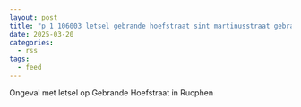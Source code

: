 ```yaml
---
layout: post
title: "p 1 106003 letsel gebrande hoefstraat sint martinusstraat gebrande hoefstraat rucphen"
date: 2025-03-20
categories: 
  - rss
tags: 
  - feed
---
```


Ongeval met letsel op Gebrande Hoefstraat in Rucphen
